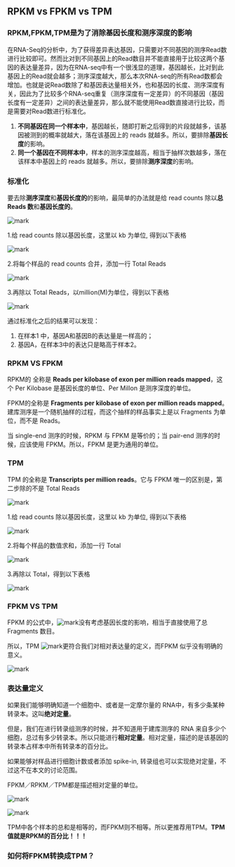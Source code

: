 ## **RPKM vs FPKM vs TPM**

### RPKM,FPKM,TPM是为了消除基因长度和测序深度的影响

在RNA-Seq的分析中，为了获得差异表达基因，只需要对不同基因的测序Read数进行比较即可。然而比对到不同基因上的Read数目并不能直接用于比较这两个基因的表达量差异，因为在RNA-seq中有一个很浅显的道理，基因越长，比对到此基因上的Read就会越多；测序深度越大，那么本次RNA-seq的所有Read数都会增加。也就是说Read数除了和基因表达量相关外，也和基因的长度、测序深度有关，因此为了比较多个RNA-seq重复（测序深度有一定差异）的不同基因（基因长度有一定差异）之间的表达量差异，那么就不能使用Read数直接进行比较，而是需要对Read数进行标准化。

1. **不同基因在同一个样本中**，基因越长，随即打断之后得到的片段就越多，该基因被测到的概率就越大，落在该基因上的 reads 就越多。所以，要排除**基因长度**的影响。
2. **同一个基因在不同样本中**，样本的测序深度越高，相当于抽样次数越多，落在该样本中基因上的 reads 就越多。所以，要排除**测序深度**的影响。

### 标准化

要去除**测序深度**和**基因长度的**的影响，最简单的办法就是给 read counts 除以**总 Reads 数**和**基因长度的**。

![mark](http://cdn.liguocheng.top/blog/20200305/oPqtasswcCnQ.png?imageslim)

1.给 read counts 除以基因长度，这里以 kb 为单位, 得到以下表格

![mark](http://cdn.liguocheng.top/blog/20200305/z9G5fgls6L2K.png?imageslim)

2.将每个样品的 read counts 合并，添加一行 Total Reads

![mark](http://cdn.liguocheng.top/blog/20200305/Q3SoOh9wdv8E.png?imageslim)

3.再除以 Total Reads，以million(M)为单位，得到以下表格

![mark](http://cdn.liguocheng.top/blog/20200305/NNzyQCI5asTb.png?imageslim)

通过标准化之后的结果可以发现：

1. 在样本1 中，基因A和基因B的表达量是一样高的；
2. 基因A，在样本3中的表达只是略高于样本2。



### RPKM VS FPKM

RPKM的 全称是 **Reads per kilobase of exon per million reads mapped**，这个 Per Kilobase 是基因长度的单位、Per Millon 是测序深度的单位。

FPKM的全称是 **Fragments per kilobase of exon per million reads mapped**。建库测序是一个随机抽样的过程，而这个抽样的样品事实上是以 Fragments 为单位，而不是 Reads。

当 single-end 测序的时候，RPKM 与 FPKM 是等价的；当 pair-end 测序的时候，应该使用 FPKM。所以，FPKM 是更为通用的单位。



### TPM

TPM 的全称是 **Transcripts per million reads**。它与 FPKM 唯一的区别是，第二步除的不是 Total Reads

![mark](http://cdn.liguocheng.top/blog/20200305/66PYVJoGe5tx.png?imageslim)

1.给 read counts 除以基因长度，这里以 kb 为单位, 得到以下表格

![mark](http://cdn.liguocheng.top/blog/20200305/rW15cFptP4ah.png?imageslim)

2.将每个样品的数值求和，添加一行 Total

![mark](http://cdn.liguocheng.top/blog/20200305/nHlAuppCoWej.png?imageslim)

3.再除以 Total，得到以下表格

![mark](http://cdn.liguocheng.top/blog/20200305/dXxzq2HB5XLY.png?imageslim)



### FPKM VS TPM

FPKM 的公式中，![mark](http://cdn.liguocheng.top/blog/20200305/cTFnwNierAY0.png?imageslim)没有考虑基因长度的影响，相当于直接使用了总 Fragments 数目。

所以，TPM ![mark](http://cdn.liguocheng.top/blog/20200305/KeUQXTCp0eJo.png?imageslim)更符合我们对相对表达量的定义，而FPKM 似乎没有明确的意义。

![mark](http://cdn.liguocheng.top/blog/20200305/4XhD6UU6OHpG.png?imageslim)

### 表达量定义

如果我们能够明确知道一个细胞中、或者是一定摩尔量的 RNA中，有多少条某种转录本。这叫**绝对定量**。

但是，我们在进行转录组测序的时候，并不知道用于建库测序的 RNA 来自多少个细胞，总过有多少转录本。所以只能进行**相对定量**。相对定量，描述的是该基因的转录本占样本中所有转录本的百分比。

如果能够对样品进行细胞计数或者添加 spike-in, 转录组也可以实现绝对定量，不过这不在本文的讨论范围。

FPKM／RPKM／TPM都是描述相对定量的单位。

![mark](http://cdn.liguocheng.top/blog/20200305/N8RgmN4sEXCk.png?imageslim)

![mark](http://cdn.liguocheng.top/blog/20200309/X0IMRULLE7zf.png?imageslim)

TPM中各个样本的总和是相等的，而FPKM则不相等。所以更推荐用TPM。**TPM值就是RPKM的百分比！！！**

### 如何将FPKM转换成TPM？

